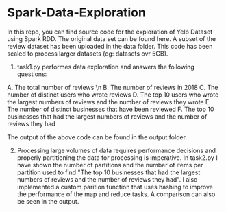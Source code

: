 # Spark-Data-Exploration

In this repo, you can find source code for the exploration of Yelp Dataset using Spark RDD. The original data set can be found here. A subset of the review dataset has been
uploaded in the data folder. This code has been scaled to process larger datasets (eg: datasets ovr 5GB).

1. task1.py performes data exploration and answers the following questions:

A. The total number of reviews \n
B. The number of reviews in 2018
C. The number of distinct users who wrote reviews
D. The top 10 users who wrote the largest numbers of reviews and the number of reviews they wrote
E. The number of distinct businesses that have been reviewed
F. The top 10 businesses that had the largest numbers of reviews and the number of reviews they had

The output of the above code can be found in the output folder.

2.  Processing large volumes of data requires performance decisions and properly partitioning the data for processing is imperative. In task2.py I have
shown the number of partitions and the number of items per partition used to find "The top 10 businesses that had the largest numbers of reviews and the number of reviews they had".
I also implemented a custom parition function that uses hashing to improve the performance of the map and reduce tasks. A comparison can also be seen in 
the output. 
